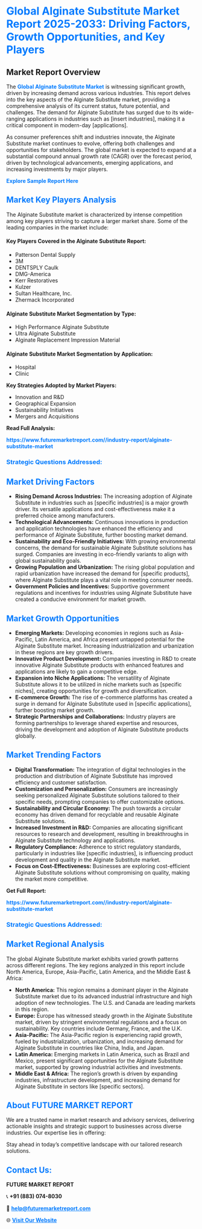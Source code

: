 <h1 style="color: #007BFF;">Global Alginate Substitute Market Report 2025-2033: Driving Factors, Growth Opportunities, and Key Players</h1>

<section id="overview">
<h2>Market Report Overview</h2>
<p>The <a href="https://www.futuremarketreport.com//industry-report/alginate-substitute-market" style="color: #007BFF; text-decoration: none;"><strong>Global Alginate Substitute Market</strong></a> is witnessing significant growth, driven by increasing demand across various industries. This report delves into the key aspects of the Alginate Substitute market, providing a comprehensive analysis of its current status, future potential, and challenges. The demand for Alginate Substitute has surged due to its wide-ranging applications in industries such as [insert industries], making it a critical component in modern-day [applications].</p>
<p>As consumer preferences shift and industries innovate, the Alginate Substitute market continues to evolve, offering both challenges and opportunities for stakeholders. The global market is expected to expand at a substantial compound annual growth rate (CAGR) over the forecast period, driven by technological advancements, emerging applications, and increasing investments by major players.</p>
</section>

<section id="overview">
<p><a href="https://www.futuremarketreport.com//request-sample/reportId=91865" style="color: #007BFF; text-decoration: none;"><strong>Explore Sample Report Here</strong></a></p>
</section>

<section id="key-players">
<h2 style="color: #007BFF;">Market Key Players Analysis</h2>
<p>The Alginate Substitute market is characterized by intense competition among key players striving to capture a larger market share. Some of the leading companies in the market include:</p>
<h4>Key Players Covered in the Alginate Substitute Report:</h4>
<ul><li>Patterson Dental Supply</li><li>3M</li><li>DENTSPLY Caulk</li><li>DMG-America</li><li>Kerr Restoratives</li><li>Kulzer</li><li>Sultan Healthcare, Inc.</li><li>Zhermack Incorporated</li></ul>
<h4>Alginate Substitute Market Segmentation by Type:</h4>
<ul><li>High Performance Alginate Substitute</li><li>Ultra Alginate Substitute</li><li>Alginate Replacement Impression Material</li></ul>

<h4>Alginate Substitute Market Segmentation by Application:</h4>
<ul><li>Hospital</li><li>Clinic</li></ul>
<p><strong>Key Strategies Adopted by Market Players:</strong></p>
<ul>
<li>Innovation and R&D</li>
<li>Geographical Expansion</li>
<li>Sustainability Initiatives</li>
<li>Mergers and Acquisitions</li>
</ul>
</section>

<section>
<p><strong>Read Full Analysis: </strong></p><a href="https://www.futuremarketreport.com//industry-report/alginate-substitute-market" style="color: #007BFF; text-decoration: none;"><strong>https://www.futuremarketreport.com//industry-report/alginate-substitute-market</strong></a>
<h3 style="color: #007BFF;">Strategic Questions Addressed:</h3>
</section>

<section id="driving-factors">
<h2 style="color: #007BFF;">Market Driving Factors</h2>
<ul>
<li><strong>Rising Demand Across Industries:</strong> The increasing adoption of Alginate Substitute in industries such as [specific industries] is a major growth driver. Its versatile applications and cost-effectiveness make it a preferred choice among manufacturers.</li>
<li><strong>Technological Advancements:</strong> Continuous innovations in production and application technologies have enhanced the efficiency and performance of Alginate Substitute, further boosting market demand.</li>
<li><strong>Sustainability and Eco-Friendly Initiatives:</strong> With growing environmental concerns, the demand for sustainable Alginate Substitute solutions has surged. Companies are investing in eco-friendly variants to align with global sustainability goals.</li>
<li><strong>Growing Population and Urbanization:</strong> The rising global population and rapid urbanization have increased the demand for [specific products], where Alginate Substitute plays a vital role in meeting consumer needs.</li>
<li><strong>Government Policies and Incentives:</strong> Supportive government regulations and incentives for industries using Alginate Substitute have created a conducive environment for market growth.</li>
</ul>
</section>

<section id="growth-opportunities">
<h2 style="color: #007BFF;">Market Growth Opportunities</h2>
<ul>
<li><strong>Emerging Markets:</strong> Developing economies in regions such as Asia-Pacific, Latin America, and Africa present untapped potential for the Alginate Substitute market. Increasing industrialization and urbanization in these regions are key growth drivers.</li>
<li><strong>Innovative Product Development:</strong> Companies investing in R&D to create innovative Alginate Substitute products with enhanced features and applications are likely to gain a competitive edge.</li>
<li><strong>Expansion into Niche Applications:</strong> The versatility of Alginate Substitute allows it to be utilized in niche markets such as [specific niches], creating opportunities for growth and diversification.</li>
<li><strong>E-commerce Growth:</strong> The rise of e-commerce platforms has created a surge in demand for Alginate Substitute used in [specific applications], further boosting market growth.</li>
<li><strong>Strategic Partnerships and Collaborations:</strong> Industry players are forming partnerships to leverage shared expertise and resources, driving the development and adoption of Alginate Substitute products globally.</li>
</ul>
</section>

<section id="trending-factors">
<h2 style="color: #007BFF;">Market Trending Factors</h2>
<ul>
<li><strong>Digital Transformation:</strong> The integration of digital technologies in the production and distribution of Alginate Substitute has improved efficiency and customer satisfaction.</li>
<li><strong>Customization and Personalization:</strong> Consumers are increasingly seeking personalized Alginate Substitute solutions tailored to their specific needs, prompting companies to offer customizable options.</li>
<li><strong>Sustainability and Circular Economy:</strong> The push towards a circular economy has driven demand for recyclable and reusable Alginate Substitute solutions.</li>
<li><strong>Increased Investment in R&D:</strong> Companies are allocating significant resources to research and development, resulting in breakthroughs in Alginate Substitute technology and applications.</li>
<li><strong>Regulatory Compliance:</strong> Adherence to strict regulatory standards, particularly in industries like [specific industries], is influencing product development and quality in the Alginate Substitute market.</li>
<li><strong>Focus on Cost-Effectiveness:</strong> Businesses are exploring cost-efficient Alginate Substitute solutions without compromising on quality, making the market more competitive.</li>
</ul>
</section>

<section>
<p><strong>Get Full Report: </strong></p><a href="https://www.futuremarketreport.com//industry-report/alginate-substitute-market" style="color: #007BFF; text-decoration: none;"><strong>https://www.futuremarketreport.com//industry-report/alginate-substitute-market</strong></a>
<h3 style="color: #007BFF;">Strategic Questions Addressed:</h3>
</section>


<section id="regional-analysis">
<h2 style="color: #007BFF;">Market Regional Analysis</h2>
<p>The global Alginate Substitute market exhibits varied growth patterns across different regions. The key regions analyzed in this report include North America, Europe, Asia-Pacific, Latin America, and the Middle East & Africa:</p>
<ul>
<li><strong>North America:</strong> This region remains a dominant player in the Alginate Substitute market due to its advanced industrial infrastructure and high adoption of new technologies. The U.S. and Canada are leading markets in this region.</li>
<li><strong>Europe:</strong> Europe has witnessed steady growth in the Alginate Substitute market, driven by stringent environmental regulations and a focus on sustainability. Key countries include Germany, France, and the U.K.</li>
<li><strong>Asia-Pacific:</strong> The Asia-Pacific region is experiencing rapid growth, fueled by industrialization, urbanization, and increasing demand for Alginate Substitute in countries like China, India, and Japan.</li>
<li><strong>Latin America:</strong> Emerging markets in Latin America, such as Brazil and Mexico, present significant opportunities for the Alginate Substitute market, supported by growing industrial activities and investments.</li>
<li><strong>Middle East & Africa:</strong> The region’s growth is driven by expanding industries, infrastructure development, and increasing demand for Alginate Substitute in sectors like [specific sectors].</li>
</ul>
</section>

<footer>
<h2 style="color: #007BFF;">About FUTURE MARKET REPORT</h2>
<p>We are a trusted name in market research and advisory services, delivering actionable insights and strategic support to businesses across diverse industries. Our expertise lies in offering:</p>

<p>Stay ahead in today’s competitive landscape with our tailored research solutions.</p>

<h2 style="color: #007BFF;">Contact Us:</h2>
<p><strong>FUTURE MARKET REPORT</strong></p>
<p>📞 <strong>+91 (883) 074-8030</strong></p>
<p>📧 <strong><a href="mailto:help@futuremarketreport.com" style="color: #007BFF;">help@futuremarketreport.com</a></strong></p>
<p>🌐 <strong><a href="https://www.futuremarketreport.com/" style="color: #007BFF;">Visit Our Website</a></strong></p>
</footer>